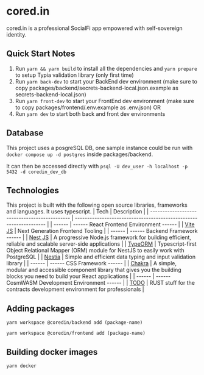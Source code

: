 # cored.in

cored.in is a professional SocialFi app empowered with self-sovereign identity.

## Quick Start Notes

1.  Run `yarn && yarn build` to install all the dependencies and `yarn prepare` to setup Typia validation library (only first time)
2.  Run `yarn back-dev` to start your BackEnd dev environment (make sure to copy packages/backend/secrets-backend-local.json.example as secrets-backend-local.json)
3.  Run `yarn front-dev` to start your FrontEnd dev environment (make sure to copy packages/frontend/.env.example as .env.json)
OR
2. Run `yarn dev` to start both back and front dev environments

## Database
This project uses a posgreSQL DB, one sample instance could be run with `docker compose up -d postgres` inside packages/backend.

It can then be accessed directly with `psql -U dev_user -h localhost -p 5432 -d coredin_dev_db`

## Technologies

This project is built with the following open source libraries, frameworks and languages. It uses typescript.
| Tech | Description |
| --------------------------------------------- | ------------------------------------------------------------------ |
| ------ | ------ React Frontend Environment ------ |
| [Vite JS](https://vitejs.dev/) | Next Generation Frontend Tooling |
| ------ | ------ Backend Framework ------ |
| [Nest JS](https://nestjs.com/) | A progressive Node.js framework for building efficient, reliable and scalable server-side applications |
| [TypeORM](https://typeorm.io/) | Typescript-first Object Relational Mapper (ORM) module for NestJS to easily work with PostgreSQL |
| [Nestia](https://github.com/samchon/nestia) | Simple and efficient data typing and input validation library |
| ------ | ------ CSS Framework ------ |
| [Chakra](https://chakra-ui.com/) | A simple, modular and accessible component library that gives you the building blocks you need to build your React applications |
| ------ | ------ CosmWASM Development Environment ------ |
| [TODO]() | RUST stuff for the contracts development environment for professionals |

## Adding packages

```
yarn workspace @coredin/backend add (package-name)

yarn workspace @coredin/frontend add (package-name)
```

## Building docker images

```
yarn docker
```